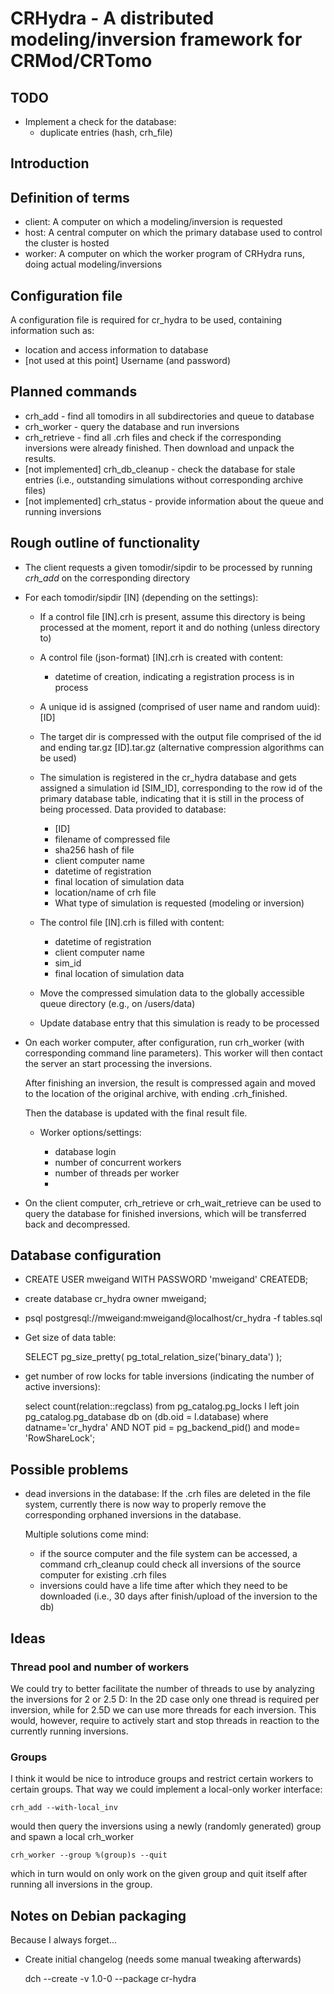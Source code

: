 # CRHydra - A distributed modeling/inversion framework for CRMod/CRTomo

## TODO

* Implement a check for the database:
	* duplicate entries (hash, crh_file)

## Introduction

## Definition of terms

* client: A computer on which a modeling/inversion is requested
* host: A central computer on which the primary database used to control the
  cluster is hosted
* worker: A computer on which the worker program of CRHydra runs, doing actual
  modeling/inversions

## Configuration file

A configuration file is required for cr_hydra to be used, containing
information such as:

* location and access information to database
* [not used at this point] Username (and password)

## Planned commands

* crh_add - find all tomodirs in all subdirectories and queue to database
* crh_worker - query the database and run inversions
* crh_retrieve - find all .crh files and check if the corresponding inversions
  				 were already finished. Then download and unpack the results.
* [not implemented] crh_db_cleanup - check the database for stale entries
  (i.e., outstanding simulations without corresponding archive files)
* [not implemented] crh_status - provide information about the queue and
  running inversions

## Rough outline of functionality

* The client requests a given tomodir/sipdir to be processed by running
  *crh_add* on the corresponding directory
* For each tomodir/sipdir  [IN] (depending on the settings):
	* If a control file [IN].crh is present, assume this directory is being
	  processed at the moment, report it and do nothing (unless directory to)
	* A control file (json-format) [IN].crh is created with content:
		* datetime of creation, indicating a registration process is in process
	* A unique id is assigned (comprised of user name and random uuid): [ID]
	* The target dir is compressed with the output file comprised of the id and
	  ending tar.gz [ID].tar.gz (alternative compression algorithms can be
	  used)
	* The simulation is registered in the cr_hydra database and gets assigned a
	  simulation id [SIM_ID], corresponding to the row id of the primary
	  database table, indicating that it is still in the process of being
	  processed. Data provided to database:

	  	* [ID]
		* filename of compressed file
		* sha256 hash of file
		* client computer name
		* datetime of registration
		* final location of simulation data
		* location/name of crh file
		* What type of simulation is requested (modeling or inversion)

	* The control file [IN].crh is filled with content:

		* datetime of registration
		* client computer name
		* sim_id
		* final location of simulation data

	* Move the compressed simulation data to the globally accessible queue
	  directory (e.g., on /users/data)
	* Update database entry that this simulation is ready to be processed

* On each worker computer, after configuration, run crh_worker (with
  corresponding command line parameters). This worker will then contact the
  server an start processing the inversions.

  After finishing an inversion, the result is compressed again and moved to the
  location of the original archive, with ending .crh_finished.

  Then the database is updated with the final result file.

  * Worker options/settings:

	* database login
	* number of concurrent workers
	* number of threads per worker
	*

* On the client computer, crh_retrieve or crh_wait_retrieve can be used to
  query the database for finished inversions, which will be transferred back
  and decompressed.

## Database configuration

* CREATE USER mweigand WITH PASSWORD 'mweigand' CREATEDB;
* create database cr_hydra owner mweigand;
* psql postgresql://mweigand:mweigand@localhost/cr_hydra -f tables.sql
* Get size of data table:

	SELECT pg_size_pretty( pg_total_relation_size('binary_data') );

* get number of row locks for table inversions (indicating the number of active
  inversions):

	select count(relation::regclass) from pg_catalog.pg_locks l left join
	pg_catalog.pg_database db on (db.oid = l.database) where datname='cr_hydra'
	AND NOT pid = pg_backend_pid() and mode=    'RowShareLock';

## Possible problems

* dead inversions in the database: If the .crh files are deleted in the file
  system, currently there is now way to properly remove the corresponding
  orphaned inversions in the database.

  Multiple solutions come mind:

	* if the source computer and the file system can be accessed, a command
	  crh_cleanup could check all inversions of the source computer for
	  existing .crh files
	* inversions could have a life time after which they need to be downloaded
	  (i.e., 30 days after finish/upload of the inversion to the db)

## Ideas

### Thread pool and number of workers

We could try to better facilitate the number of threads to use by analyzing the
inversions for 2 or 2.5 D: In the 2D case only one thread is required per
inversion, while for 2.5D we can use more threads for each inversion.
This would, however, require to actively start and stop threads in reaction to
the currently running inversions.

### Groups

I think it would be nice to introduce groups and restrict certain workers to
certain groups. That way we could implement a local-only worker interface:

	crh_add --with-local_inv

would then query the inversions using a newly (randomly generated) group and
spawn a local crh_worker

	crh_worker --group %(group)s --quit

which in turn would on only work on the given group and quit itself after
running all inversions in the group.

## Notes on Debian packaging

Because I always forget...

* Create initial changelog (needs some manual tweaking afterwards)

	dch --create -v 1.0-0 --package cr-hydra
